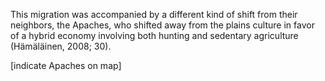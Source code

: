 
This migration was accompanied by a different kind of shift from their neighbors, the Apaches, who shifted away from the plains culture in favor of a hybrid economy involving both hunting and sedentary agriculture (Hämäläinen, 2008; 30).

[indicate Apaches on map]

